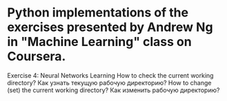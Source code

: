 # Python implementations of the exercises presented by Andrew Ng in "Machine Learning" class on Coursera.

Exercise 4: Neural Networks Learning
  How to check the current working directory? Как узнать текущую рабочую директорию?
  How to change (set) the current working directory? Как изменить рабочую директорию?

